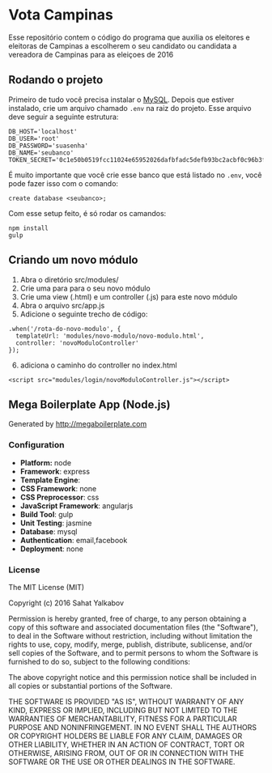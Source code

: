 # Vota Campinas
Esse repositório contem o código do programa que auxilia os eleitores e eleitoras de Campinas a escolherem o seu candidato ou candidata a vereadora de Campinas para as eleiçoes de 2016

## Rodando o projeto
Primeiro de tudo você precisa instalar o [MySQL](https://github.com/sahat/megaboilerplate#mysql).
Depois que estiver instalado, crie um arquivo chamado `.env` na raiz do projeto. Esse arquivo deve seguir a seguinte estrutura:
```
DB_HOST='localhost'
DB_USER='root'
DB_PASSWORD='suasenha'
DB_NAME='seubanco'
TOKEN_SECRET='0c1e50b0519fcc11024e65952026dafbfadc5defb93bc2acbf0c96b3fb9a0b02'
```
É muito importante que você crie esse banco que está listado no `.env`, você pode fazer isso com o comando:
```
create database <seubanco>;
```
Com esse setup feito, é só rodar os camandos:
```
npm install
gulp
```

## Criando um novo módulo

1. Abra o diretório src/modules/
2. Crie uma para para o seu novo módulo
3. Crie uma view (.html) e um controller (.js) para este novo módulo
4. Abra o arquivo src/app.js
5. Adicione o seguinte trecho de código:
```
.when('/rota-do-novo-modulo', {
  templateUrl: 'modules/novo-modulo/novo-modulo.html',
  controller: 'novoModuloController'
});
```
6. adiciona o caminho do controller no index.html
```
<script src="modules/login/novoModuloController.js"></script>
```


## Mega Boilerplate App (Node.js)

Generated by http://megaboilerplate.com

### Configuration
- **Platform:** node
- **Framework**: express
- **Template Engine**:
- **CSS Framework**: none
- **CSS Preprocessor**: css
- **JavaScript Framework**: angularjs
- **Build Tool**: gulp
- **Unit Testing**: jasmine
- **Database**: mysql
- **Authentication**: email,facebook
- **Deployment**: none

### License
The MIT License (MIT)

Copyright (c) 2016 Sahat Yalkabov

Permission is hereby granted, free of charge, to any person obtaining a copy of this software and associated documentation files (the "Software"), to deal in the Software without restriction, including without limitation the rights to use, copy, modify, merge, publish, distribute, sublicense, and/or sell copies of the Software, and to permit persons to whom the Software is furnished to do so, subject to the following conditions:

The above copyright notice and this permission notice shall be included in all copies or substantial portions of the Software.

THE SOFTWARE IS PROVIDED "AS IS", WITHOUT WARRANTY OF ANY KIND, EXPRESS OR IMPLIED, INCLUDING BUT NOT LIMITED TO THE WARRANTIES OF MERCHANTABILITY, FITNESS FOR A PARTICULAR PURPOSE AND NONINFRINGEMENT. IN NO EVENT SHALL THE AUTHORS OR COPYRIGHT HOLDERS BE LIABLE FOR ANY CLAIM, DAMAGES OR OTHER LIABILITY, WHETHER IN AN ACTION OF CONTRACT, TORT OR OTHERWISE, ARISING FROM, OUT OF OR IN CONNECTION WITH THE SOFTWARE OR THE USE OR OTHER DEALINGS IN THE SOFTWARE.

